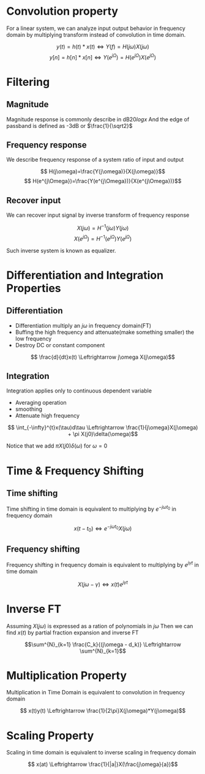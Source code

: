 # Convolution property

For a linear system, we can analyze input output behavior in frequency domain by multiplying transform instead of convolution in time domain.

$$y(t)=h(t)*x(t) \Leftrightarrow Y(f)=H(j\omega)X(j\omega )$$
$$y[n]=h[n]*x[n] \Leftrightarrow Y(e^{j\Omega})=H(e^{j\Omega})X(e^{j\Omega})$$

# Filtering

## Magnitude
Magnitude response is commonly describe in dB$20logx$
And the edge of passband is defined as -3dB or $\frac{1}{\sqrt2}$

## Frequency response
We describe frequency response of a system ratio of input and output

$$ H(j\omega)=\frac{Y(j\omega)}{X(j\omega)}$$
$$ H(e^{j\Omega})=\frac{Y(e^{j\Omega})}{X(e^{j\Omega})}$$

## Recover input
We can recover input signal by inverse transform of frequency response

$$X(j\omega)=H^{-1}(j\omega)Y(j\omega)$$
$$X(e^{j\Omega})=H^{-1}(e^{j\Omega})Y(e^{j\Omega})$$

Such inverse system is known as equalizer.

# Differentiation and Integration Properties

## Differentiation
- Differentiation multiply an $j\omega$ in frequency domain(FT)
- Buffing the high frequency and attenuate(make something smaller) the low frequency
- Destroy DC or constant component

$$ \frac{d}{dt}x(t) \Leftrightarrow j\omega X(j\omega)$$

## Integration
Integration applies only to continuous dependent variable
- Averaging operation
- smoothing
- Attenuate high frequency

$$ \int_{-\infty}^{t}x(\tau)d\tau \Leftrightarrow \frac{1}{j\omega}X(j\omega) + \pi X(j0)\delta(\omega)$$

Notice that we add $\pi X(j0)\delta(\omega)$ for $\omega=0$

# Time & Frequency Shifting

## Time shifting
Time shifting in time domain is equivalent to multiplying by $e^{-j\omega t_0}$ in frequency domain

$$ x(t-t_0) \Leftrightarrow e^{-j\omega t_0}X(j\omega)$$

## Frequency shifting
Frequency shifting in frequency domain is equivalent to multiplying by $e^{j\gamma t}$ in time domain

$$ X(j\omega - \gamma) \Leftrightarrow x(t)e^{j\gamma t}$$

# Inverse FT
Assuming $X(j\omega)$ is expressed as a ration of polynomials in $j\omega$
Then we can find $x(t)$ by partial fraction expansion and inverse FT

$$\sum^{N}_{k=1} \frac{C_k}{(j\omega - d_k)} \Leftrightarrow \sum^{N}_{k=1}$$


# Multiplication Property
Multiplication in Time Domain is equivalent to convolution in frequency domain

$$ x(t)y(t) \Leftrightarrow \frac{1}{2\pi}X(j\omega)*Y(j\omega)$$

# Scaling Property
Scaling in time domain is equivalent to inverse scaling in frequency domain

$$ x(at) \Leftrightarrow \frac{1}{|a|}X(\frac{j\omega}{a})$$

